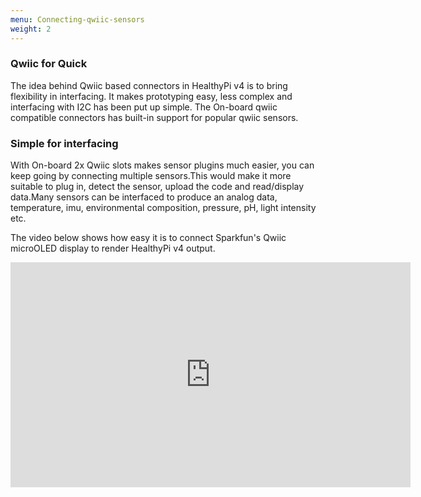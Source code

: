 ```yaml
---
menu: Connecting-qwiic-sensors
weight: 2
---
```



### Qwiic for Quick

The idea behind Qwiic based connectors in HealthyPi v4 is to bring flexibility in interfacing. It makes prototyping easy, less complex and interfacing with I2C has been put up simple. The On-board qwiic compatible connectors has built-in support for popular qwiic sensors.


### Simple for interfacing

With On-board 2x Qwiic slots makes sensor plugins much easier, you can keep going by connecting multiple sensors.This would make it more suitable to plug in, detect the sensor, upload the code and read/display data.Many sensors can be interfaced to produce an analog data, temperature, imu, environmental composition, pressure, pH, light intensity etc.

The video below shows how easy it is to connect Sparkfun's Qwiic microOLED display to render HealthyPi v4 output.

<iframe src="https://player.vimeo.com/video/366476679" width="640" height="360" frameborder="0" llowFullScreen mozallowfullscreen webkitAllowFullScreen></iframe>
